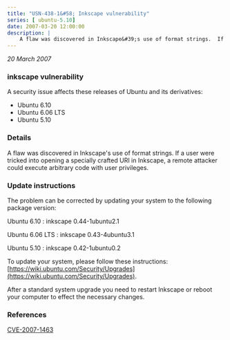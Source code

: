 ```yaml
---
title: "USN-438-1&#58; Inkscape vulnerability"
series: [ ubuntu-5.10]
date: 2007-03-20 12:00:00
description: |
    A flaw was discovered in Inkscape&#39;s use of format strings.  If a user  were tricked into opening a specially crafted URI in Inkscape, a remote  attacker could execute arbitrary code with user privileges.
--- 
```

 
 

*20 March 2007*

### inkscape vulnerability

A security issue affects these releases of Ubuntu and its derivatives:

* Ubuntu 6.10
* Ubuntu 6.06 LTS
* Ubuntu 5.10

### Details

A flaw was discovered in Inkscape&#39;s use of format strings. If a user were tricked into opening a specially crafted URI in Inkscape, a remote attacker could execute arbitrary code with user privileges.

### Update instructions

The problem can be corrected by updating your system to the following package version:

Ubuntu 6.10
 : inkscape <span>0.44-1ubuntu2.1</span>

Ubuntu 6.06 LTS
 : inkscape <span>0.43-4ubuntu3.1</span>

Ubuntu 5.10
 : inkscape <span>0.42-1ubuntu0.2</span>

To update your system, please follow these instructions: [https://wiki.ubuntu.com/Security/Upgrades](https://wiki.ubuntu.com/Security/Upgrades).

After a standard system upgrade you need to restart Inkscape or reboot your computer to effect the necessary changes.

### References

 
 [CVE-2007-1463](http://people.ubuntu.com/~ubuntu-security/cve/CVE-2007-1463)
 

